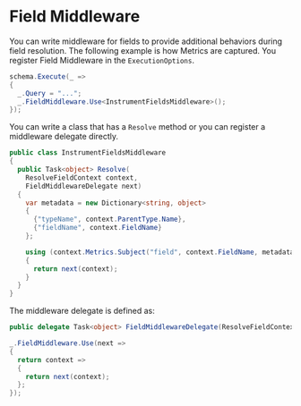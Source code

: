 # Field Middleware

You can write middleware for fields to provide additional behaviors during field resolution.  The following example is how Metrics are captured.  You register Field Middleware in the `ExecutionOptions`.

```csharp
schema.Execute(_ =>
{
  _.Query = "...";
  _.FieldMiddleware.Use<InstrumentFieldsMiddleware>();
});
```

You can write a class that has a `Resolve` method or you can register a middleware delegate directly.

```csharp
public class InstrumentFieldsMiddleware
{
  public Task<object> Resolve(
    ResolveFieldContext context,
    FieldMiddlewareDelegate next)
  {
    var metadata = new Dictionary<string, object>
    {
      {"typeName", context.ParentType.Name},
      {"fieldName", context.FieldName}
    };

    using (context.Metrics.Subject("field", context.FieldName, metadata))
    {
      return next(context);
    }
  }
}
```

The middleware delegate is defined as:

``` csharp
public delegate Task<object> FieldMiddlewareDelegate(ResolveFieldContext context);
```

```csharp
_.FieldMiddleware.Use(next =>
{
  return context =>
  {
    return next(context);
  };
});
```
